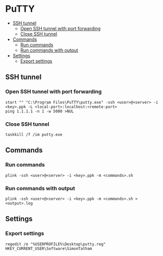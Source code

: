 # PuTTY

* [SSH tunnel](#ssh-tunnel)
    * [Open SSH tunnel with port forwarding](#open-ssh-tunnel-with-port-forwarding)
    * [Close SSH tunnel](#close-ssh-tunnel)
* [Commands](#commands)
    * [Run commands](#run-commands)
    * [Run commands with output](#run-commands-with-output)
* [Settings](#settings)
    * [Export settings](#export-settings)

## SSH tunnel

### Open SSH tunnel with port forwarding

```batchfile
start "" "C:\Program Files\PuTTY\putty.exe" -ssh <user>@<server> -i <key>.ppk -L <local-port>:localhost:<remote-port>
ping 1.1.1.1 -n 1 -w 5000 >NUL
```

### Close SSH tunnel

```batchfile
taskkill /f /im putty.exe
```

## Commands

### Run commands

```batchfile
plink -ssh <user>@<server> -i <key>.ppk -m <commands>.sh
```

### Run commands with output

```batchfile
plink -ssh <user>@<server> -i <key>.ppk -m <commands>.sh > <output>.log
```

## Settings

### Export settings

```batchfile
regedit /e "%USERPROFILE%\Desktop\putty.reg" HKEY_CURRENT_USER\Software\SimonTatham
```
